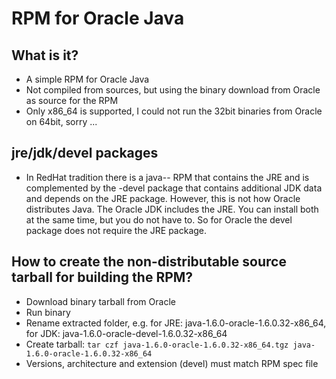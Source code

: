 # RPM for Oracle Java

## What is it?

* A simple RPM for Oracle Java
* Not compiled from sources, but using the binary download from Oracle as source for the RPM
* Only x86\_64 is supported, I could not run the 32bit binaries from Oracle on 64bit, sorry ...

## jre/jdk/devel packages

* In RedHat tradition there is a java-<version>-<origin> RPM that contains the JRE and is complemented by the -devel package that contains additional JDK data and depends on the JRE package. However, this is not how Oracle distributes Java. The Oracle JDK includes the JRE. You can install both at the same time, but you do not have to. So for Oracle the devel package does not require the JRE package.

## How to create the non-distributable source tarball for building the RPM?

* Download binary tarball from Oracle
* Run binary
* Rename extracted folder, e.g. for JRE: java-1.6.0-oracle-1.6.0.32-x86\_64, for JDK: java-1.6.0-oracle-devel-1.6.0.32-x86\_64
* Create tarball: `tar czf java-1.6.0-oracle-1.6.0.32-x86_64.tgz java-1.6.0-oracle-1.6.0.32-x86_64`
* Versions, architecture and extension (devel) must match RPM spec file
